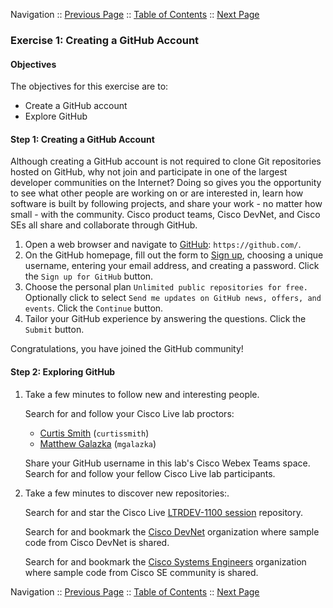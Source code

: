 Navigation :: [Previous Page](LTRDEV-1100-02a1-Git.md) :: [Table of Contents](LTRDEV-1100-00-Intro.md#table-of-contents) :: [Next Page](LTRDEV-1100-02a3-Git-Ex2.md)

### Exercise 1: Creating a GitHub Account

#### Objectives

The objectives for this exercise are to:

* Create a GitHub account
* Explore GitHub

#### Step 1: Creating a GitHub Account

Although creating a GitHub account is not required to clone Git repositories hosted on GitHub, why not join and 
participate in one of the largest developer communities on the Internet?  Doing so gives you the opportunity to see 
what other people are working on or are interested in, learn how software is built by following projects, and share 
your work - no matter how small - with the community.  Cisco product teams, Cisco DevNet, and Cisco SEs all share and
collaborate through GitHub.

1. Open a web browser and navigate to [GitHub](https://github.com/): `https://github.com/`.
2. On the GitHub homepage, fill out the form to [Sign up](https://github.com/join?source=header-home), choosing a 
unique username, entering your email address, and creating a password.  Click the `Sign up for GitHub` button.
3. Choose the personal plan `Unlimited public repositories for free.`  Optionally click to select `Send me updates on
GitHub news, offers, and events`.  Click the `Continue` button.
4. Tailor your GitHub experience by answering the questions.  Click the `Submit` button.

Congratulations, you have joined the GitHub community!

#### Step 2: Exploring GitHub

1. Take a few minutes to follow new and interesting people.
    
    Search for and follow your Cisco Live lab proctors:
    
    * [Curtis Smith](https://github.com/curtissmith) (`curtissmith`)
    * [Matthew Galazka](https://github.com/mgalazka) (`mgalazka`)
    
    Share your GitHub username in this lab's Cisco Webex Teams space.  Search for and follow your fellow Cisco Live lab 
    participants.

2. Take a few minutes to discover new repositories:.
    
    Search for and star the Cisco Live [LTRDEV-1100 session](https://github.com/curtissmith/LTRDEV-1100) repository.
    
    Search for and bookmark the [Cisco DevNet](https://github.com/CiscoDevNet) organization where sample code from 
    Cisco DevNet is shared.
    
    Search for and bookmark the [Cisco Systems Engineers](https://github.com/CiscoSE) organization where sample 
    code from Cisco SE community is shared.

Navigation :: [Previous Page](LTRDEV-1100-02a1-Git.md) :: [Table of Contents](LTRDEV-1100-00-Intro.md#table-of-contents) :: [Next Page](LTRDEV-1100-02a3-Git-Ex2.md)
